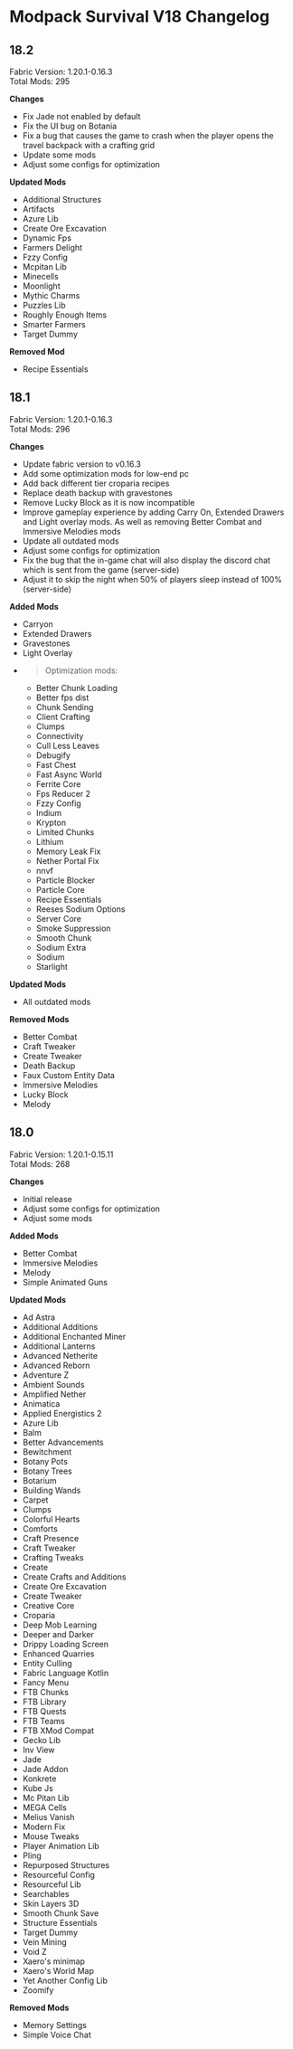 # Modpack Survival V18 Changelog

## 18.2

Fabric Version: 1.20.1-0.16.3  
Total Mods: 295

**Changes**

- Fix Jade not enabled by default
- Fix the UI bug on Botania
- Fix a bug that causes the game to crash when the player opens the travel backpack with a crafting grid
- Update some mods
- Adjust some configs for optimization

**Updated Mods**

- Additional Structures
- Artifacts
- Azure Lib
- Create Ore Excavation
- Dynamic Fps
- Farmers Delight
- Fzzy Config
- Mcpitan Lib
- Minecells
- Moonlight
- Mythic Charms
- Puzzles Lib
- Roughly Enough Items
- Smarter Farmers
- Target Dummy

**Removed Mod**

- Recipe Essentials

## 18.1

Fabric Version: 1.20.1-0.16.3  
Total Mods: 296

**Changes**

- Update fabric version to v0.16.3
- Add some optimization mods for low-end pc
- Add back different tier croparia recipes
- Replace death backup with gravestones
- Remove Lucky Block as it is now incompatible
- Improve gameplay experience by adding Carry On, Extended Drawers and Light overlay mods. As well as removing Better Combat and Immersive Melodies mods
- Update all outdated mods
- Adjust some configs for optimization
- Fix the bug that the in-game chat will also display the discord chat which is sent from the game (server-side)
- Adjust it to skip the night when 50% of players sleep instead of 100% (server-side)

**Added Mods**

- Carryon
- Extended Drawers
- Gravestones
- Light Overlay
- > Optimization mods:
  - Better Chunk Loading
  - Better fps dist
  - Chunk Sending
  - Client Crafting
  - Clumps
  - Connectivity
  - Cull Less Leaves
  - Debugify
  - Fast Chest
  - Fast Async World
  - Ferrite Core
  - Fps Reducer 2
  - Fzzy Config
  - Indium
  - Krypton
  - Limited Chunks
  - Lithium
  - Memory Leak Fix
  - Nether Portal Fix
  - nnvf
  - Particle Blocker
  - Particle Core
  - Recipe Essentials
  - Reeses Sodium Options
  - Server Core
  - Smoke Suppression
  - Smooth Chunk
  - Sodium Extra
  - Sodium
  - Starlight

**Updated Mods**

- All outdated mods

**Removed Mods**

- Better Combat
- Craft Tweaker
- Create Tweaker
- Death Backup
- Faux Custom Entity Data
- Immersive Melodies
- Lucky Block
- Melody

## 18.0

Fabric Version: 1.20.1-0.15.11  
Total Mods: 268

**Changes**

- Initial release
- Adjust some configs for optimization
- Adjust some mods

**Added Mods**

- Better Combat
- Immersive Melodies
- Melody
- Simple Animated Guns

**Updated Mods**

- Ad Astra
- Additional Additions
- Additional Enchanted Miner
- Additional Lanterns
- Advanced Netherite
- Advanced Reborn
- Adventure Z
- Ambient Sounds
- Amplified Nether
- Animatica
- Applied Energistics 2
- Azure Lib
- Balm
- Better Advancements
- Bewitchment
- Botany Pots
- Botany Trees
- Botarium
- Building Wands
- Carpet
- Clumps
- Colorful Hearts
- Comforts
- Craft Presence
- Craft Tweaker
- Crafting Tweaks
- Create
- Create Crafts and Additions
- Create Ore Excavation
- Create Tweaker
- Creative Core
- Croparia
- Deep Mob Learning
- Deeper and Darker
- Drippy Loading Screen
- Enhanced Quarries
- Entity Culling
- Fabric Language Kotlin
- Fancy Menu
- FTB Chunks
- FTB Library
- FTB Quests
- FTB Teams
- FTB XMod Compat
- Gecko Lib
- Inv View
- Jade
- Jade Addon
- Konkrete
- Kube Js
- Mc Pitan Lib
- MEGA Cells
- Melius Vanish
- Modern Fix
- Mouse Tweaks
- Player Animation Lib
- Pling
- Repurposed Structures
- Resourceful Config
- Resourceful Lib
- Searchables
- Skin Layers 3D
- Smooth Chunk Save
- Structure Essentials
- Target Dummy
- Vein Mining
- Void Z
- Xaero's minimap
- Xaero's World Map
- Yet Another Config Lib
- Zoomify

**Removed Mods**

- Memory Settings
- Simple Voice Chat
